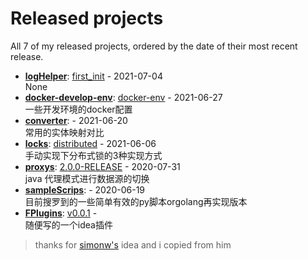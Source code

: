 # Released projects

All <!-- release_count starts -->7<!-- release_count ends --> of my released projects, ordered by the date of their most recent release.

<!-- recent_releases starts -->
* **[logHelper](https://github.com/fulln/logHelper)**: [first_init](https://github.com/fulln/logHelper/releases/tag/1.0.0) - 2021-07-04
<br>None
* **[docker-develop-env](https://github.com/fulln/docker-develop-env)**: [docker-env](https://github.com/fulln/docker-develop-env/releases/tag/1.0.0) - 2021-06-27
<br>一些开发环境的docker配置
* **[converter](https://github.com/fulln/converter)**: [](https://github.com/fulln/converter/releases/tag/1.0.0) - 2021-06-20
<br>常用的实体映射对比
* **[locks](https://github.com/fulln/locks)**: [distributed](https://github.com/fulln/locks/releases/tag/distributed) - 2021-06-06
<br>手动实现下分布式锁的3种实现方式
* **[proxys](https://github.com/fulln/proxys)**: [2.0.0-RELEASE](https://github.com/fulln/proxys/releases/tag/2.0.0) - 2020-07-31
<br>java 代理模式进行数据源的切换
* **[sampleScrips](https://github.com/fulln/sampleScrips)**: [](https://github.com/fulln/sampleScrips/releases/tag/1.1.0) - 2020-06-19
<br>目前搜罗到的一些简单有效的py脚本orgolang再实现版本
* **[FPlugins](https://github.com/fulln/FPlugins)**: [v0.0.1](https://github.com/fulln/FPlugins/releases/tag/untagged-47f0668139777e91e196) - 
<br>随便写的一个idea插件
<!-- recent_releases ends -->



> thanks for [simonw's](https://github.com/simonw/simonw) idea and i copied from him
